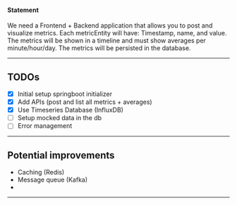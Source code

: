 #### Statement
We need a Frontend + Backend application that allows you to post and visualize metrics. Each metricEntity will have: Timestamp, name, and value. The metrics will be shown in a timeline and must show averages per minute/hour/day. The metrics will be persisted in the database.

- -----------------
## TODOs

 
- [x] Initial setup springboot initializer 
- [x] Add APIs (post and list all metrics + averages)
- [x] Use Timeseries Database (InfluxDB)
- [ ] Setup mocked data in the db
- [ ] Error management
- ------------------
## Potential improvements
- Caching (Redis)
- Message queue (Kafka)
- 
- -----------------